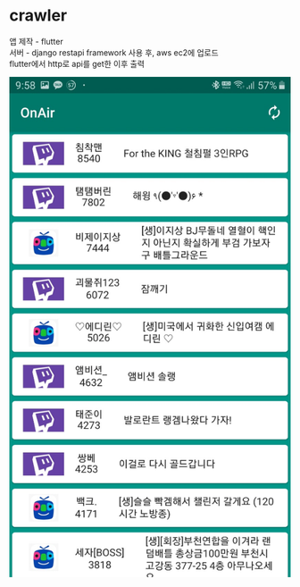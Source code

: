 # crawler

앱 제작 - flutter<br/>
서버 - django restapi framework 사용 후, aws ec2에 업로드<br/>
flutter에서 http로 api를 get한 이후 출력<br/>

![onAirAndroid](onAirAndroid.jpg)
